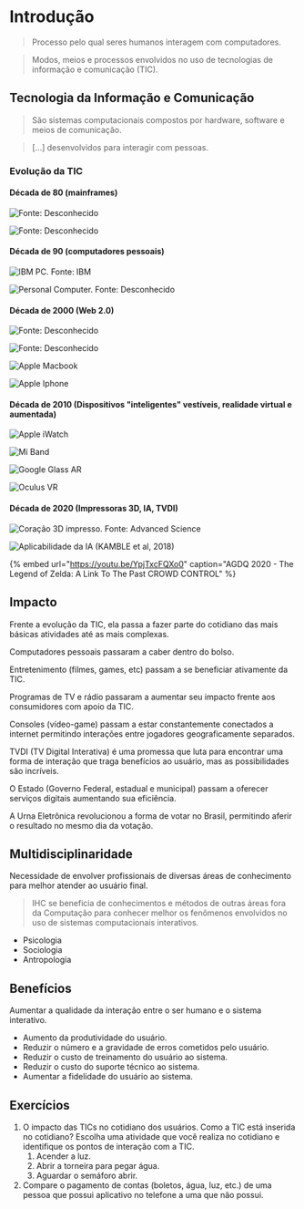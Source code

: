 # Introdução

> Processo pelo qual seres humanos interagem com computadores.

> Modos, meios e processos envolvidos no uso de tecnologias de informação e comunicação \(TIC\).

## Tecnologia da Informação e Comunicação

> São sistemas computacionais compostos por hardware, software e meios de comunicação.

> \[...\] desenvolvidos para interagir com pessoas.

### Evolução da TIC

#### Década de 80 \(mainframes\)

![Fonte: Desconhecido](../.gitbook/assets/mainframe-1.jpg)

![Fonte: Desconhecido](../.gitbook/assets/mainframe-2.jpg)

#### Década de 90 \(computadores pessoais\)

![IBM PC. Fonte: IBM](../.gitbook/assets/ibm-pc-5150.jpg)

![Personal Computer. Fonte: Desconhecido](../.gitbook/assets/pc-game-monkey-island.jpeg)

#### Década de 2000 \(Web 2.0\)

![Fonte: Desconhecido](../.gitbook/assets/web2.0.jpg)

![Fonte: Desconhecido](../.gitbook/assets/dispositivos-moveis.jpg)

![Apple Macbook](../.gitbook/assets/apple-macbook-air-2020.png)

![Apple Iphone](../.gitbook/assets/apple-iphone-11.jpeg)

#### Década de 2010 \(Dispositivos "inteligentes" vestíveis, realidade virtual e aumentada\)

![Apple iWatch](../.gitbook/assets/apple-iwatch.jpg)

![Mi Band](../.gitbook/assets/mi-band.jpg)

![Google Glass AR](../.gitbook/assets/google-glass.jpg)

![Oculus VR](../.gitbook/assets/vr-oculus.jpg)

#### Década de 2020 \(Impressoras 3D, IA, TVDI\)

![Cora&#xE7;&#xE3;o 3D impresso. Fonte: Advanced Science](../.gitbook/assets/3d-printed-human-heart.jpeg)

![Aplicabilidade da IA \(KAMBLE et al, 2018\)](../.gitbook/assets/ia-applicability.png)

{% embed url="https://youtu.be/YpjTxcFQXo0" caption="AGDQ 2020 - The Legend of Zelda: A Link To The Past CROWD CONTROL" %}

## Impacto

Frente a evolução da TIC, ela passa a fazer parte do cotidiano das mais básicas atividades até as mais complexas.

Computadores pessoais passaram a caber dentro do bolso.

Entretenimento \(filmes, games, etc\) passam a se beneficiar ativamente da TIC.

Programas de TV e rádio passaram a aumentar seu impacto frente aos consumidores com apoio da TIC.

Consoles \(vídeo-game\) passam a estar constantemente conectados a internet permitindo interações entre jogadores geograficamente separados.

TVDI \(TV Digital Interativa\) é uma promessa que luta para encontrar uma forma de interação que traga benefícios ao usuário, mas as possibilidades são incríveis.

O Estado \(Governo Federal, estadual e municipal\) passam a oferecer serviços digitais aumentando sua eficiência.

A Urna Eletrônica revolucionou a forma de votar no Brasil, permitindo aferir o resultado no mesmo dia da votação.

## Multidisciplinaridade

Necessidade de envolver profissionais de diversas áreas de conhecimento para melhor atender ao usuário final.

> IHC se beneficia de conhecimentos e métodos de outras áreas fora da Computação para conhecer melhor os fenômenos envolvidos no uso de sistemas computacionais interativos.

* Psicologia
* Sociologia
* Antropologia

##  Benefícios

Aumentar a qualidade da interação entre o ser humano e o sistema interativo.

* Aumento da produtividade do usuário.
* Reduzir o número e a gravidade de erros cometidos pelo usuário.
* Reduzir o custo de treinamento do usuário ao sistema.
* Reduzir o custo do suporte técnico ao sistema.
* Aumentar a fidelidade do usuário ao sistema.

## Exercícios

1. O impacto das TICs no cotidiano dos usuários. Como a TIC está inserida no cotidiano? Escolha uma atividade que você realiza no cotidiano e identifique os pontos de interação com a TIC.
   1. Acender a luz.
   2. Abrir a torneira para pegar água.
   3. Aguardar o semáforo abrir.
2. Compare o pagamento de contas \(boletos, água, luz, etc.\) de uma pessoa que possui aplicativo no telefone a uma que não possui.

